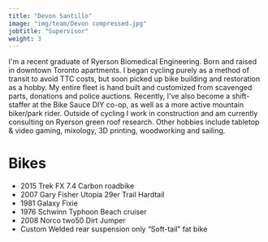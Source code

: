 ```yaml
---
title: "Devon Santillo"
image: "img/team/Devon compressed.jpg"
jobtitle: "Supervisor"
weight: 3
---
```


I'm a recent graduate of Ryerson Biomedical Engineering. Born and raised in
downtown Toronto apartments. I began cycling purely as a method of transit to
avoid TTC costs, but soon picked up bike building and restoration as a hobby.
My entire fleet is hand built and customized from scavenged parts, donations
and police auctions. Recently, I've also become a shift-staffer at the Bike
Sauce DIY co-op, as well as a more active mountain biker/park rider. Outside of
cycling I work in construction and am currently consulting on Ryerson green roof
research. Other hobbies include tabletop & video gaming, mixology, 3D printing,
woodworking and sailing.

# Bikes

- 2015 Trek FX 7.4 Carbon roadbike
- 2007 Gary Fisher Utopia 29er Trail Hardtail
- 1981 Galaxy Fixie
- 1976 Schwinn Typhoon Beach cruiser
- 2008 Norco two50 Dirt Jumper
- Custom Welded rear suspension only “Soft-tail” fat bike
